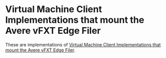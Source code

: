 # Virtual Machine Client Implementations that mount the Avere vFXT Edge Filer

These are implementations of [Virtual Machine Client Implementations that mount the Avere vFXT Edge Filer](../../docs/clients.md).